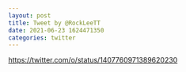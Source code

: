 ```yaml
--- 
layout: post 
title: Tweet by @RockLeeTT 
date: 2021-06-23 1624471350 
categories: twitter 
--- 
```

https://twitter.com/o/status/1407760971389620230